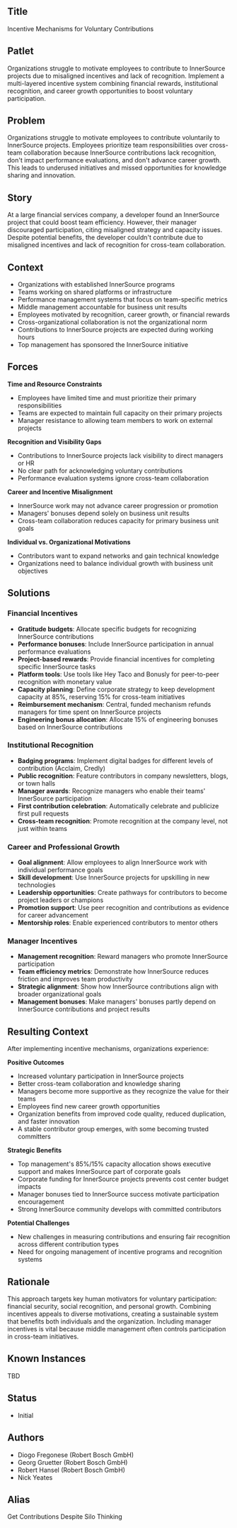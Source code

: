 ## Title

Incentive Mechanisms for Voluntary Contributions

## Patlet

Organizations struggle to motivate employees to contribute to InnerSource projects due to misaligned incentives and lack of recognition. Implement a multi-layered incentive system combining financial rewards, institutional recognition, and career growth opportunities to boost voluntary participation.

## Problem

Organizations struggle to motivate employees to contribute voluntarily to InnerSource projects. Employees prioritize team responsibilities over cross-team collaboration because InnerSource contributions lack recognition, don't impact performance evaluations, and don't advance career growth. This leads to underused initiatives and missed opportunities for knowledge sharing and innovation.

## Story

At a large financial services company, a developer found an InnerSource project that could boost team efficiency. However, their manager discouraged participation, citing misaligned strategy and capacity issues. Despite potential benefits, the developer couldn't contribute due to misaligned incentives and lack of recognition for cross-team collaboration.

## Context

- Organizations with established InnerSource programs
- Teams working on shared platforms or infrastructure
- Performance management systems that focus on team-specific metrics
- Middle management accountable for business unit results
- Employees motivated by recognition, career growth, or financial rewards
- Cross-organizational collaboration is not the organizational norm
- Contributions to InnerSource projects are expected during working hours
- Top management has sponsored the InnerSource initiative

## Forces

**Time and Resource Constraints**
- Employees have limited time and must prioritize their primary responsibilities
- Teams are expected to maintain full capacity on their primary projects
- Manager resistance to allowing team members to work on external projects

**Recognition and Visibility Gaps**
- Contributions to InnerSource projects lack visibility to direct managers or HR
- No clear path for acknowledging voluntary contributions
- Performance evaluation systems ignore cross-team collaboration

**Career and Incentive Misalignment**
- InnerSource work may not advance career progression or promotion
- Managers' bonuses depend solely on business unit results
- Cross-team collaboration reduces capacity for primary business unit goals

**Individual vs. Organizational Motivations**
- Contributors want to expand networks and gain technical knowledge
- Organizations need to balance individual growth with business unit objectives

## Solutions

### Financial Incentives
- **Gratitude budgets**: Allocate specific budgets for recognizing InnerSource contributions
- **Performance bonuses**: Include InnerSource participation in annual performance evaluations
- **Project-based rewards**: Provide financial incentives for completing specific InnerSource tasks
- **Platform tools**: Use tools like Hey Taco and Bonusly for peer-to-peer recognition with monetary value
- **Capacity planning**: Define corporate strategy to keep development capacity at 85%, reserving 15% for cross-team initiatives
- **Reimbursement mechanism**: Central, funded mechanism refunds managers for time spent on InnerSource projects
- **Engineering bonus allocation**: Allocate 15% of engineering bonuses based on InnerSource contributions

### Institutional Recognition
- **Badging programs**: Implement digital badges for different levels of contribution (Acclaim, Credly)
- **Public recognition**: Feature contributors in company newsletters, blogs, or town halls
- **Manager awards**: Recognize managers who enable their teams' InnerSource participation
- **First contribution celebration**: Automatically celebrate and publicize first pull requests
- **Cross-team recognition**: Promote recognition at the company level, not just within teams

### Career and Professional Growth
- **Goal alignment**: Allow employees to align InnerSource work with individual performance goals
- **Skill development**: Use InnerSource projects for upskilling in new technologies
- **Leadership opportunities**: Create pathways for contributors to become project leaders or champions
- **Promotion support**: Use peer recognition and contributions as evidence for career advancement
- **Mentorship roles**: Enable experienced contributors to mentor others

### Manager Incentives
- **Management recognition**: Reward managers who promote InnerSource participation
- **Team efficiency metrics**: Demonstrate how InnerSource reduces friction and improves team productivity
- **Strategic alignment**: Show how InnerSource contributions align with broader organizational goals
- **Management bonuses**: Make managers' bonuses partly depend on InnerSource contributions and project results

## Resulting Context

After implementing incentive mechanisms, organizations experience:

**Positive Outcomes**
- Increased voluntary participation in InnerSource projects
- Better cross-team collaboration and knowledge sharing
- Managers become more supportive as they recognize the value for their teams
- Employees find new career growth opportunities
- Organization benefits from improved code quality, reduced duplication, and faster innovation
- A stable contributor group emerges, with some becoming trusted committers

**Strategic Benefits**
- Top management's 85%/15% capacity allocation shows executive support and makes InnerSource part of corporate goals
- Corporate funding for InnerSource projects prevents cost center budget impacts
- Manager bonuses tied to InnerSource success motivate participation encouragement
- Strong InnerSource community develops with committed contributors

**Potential Challenges**
- New challenges in measuring contributions and ensuring fair recognition across different contribution types
- Need for ongoing management of incentive programs and recognition systems

## Rationale

This approach targets key human motivators for voluntary participation: financial security, social recognition, and personal growth. Combining incentives appeals to diverse motivations, creating a sustainable system that benefits both individuals and the organization. Including manager incentives is vital because middle management often controls participation in cross-team initiatives.

## Known Instances

TBD

## Status

* Initial

## Authors

* Diogo Fregonese (Robert Bosch GmbH)
* Georg Gruetter (Robert Bosch GmbH)
* Robert Hansel (Robert Bosch GmbH)
* Nick Yeates

## Alias

Get Contributions Despite Silo Thinking
